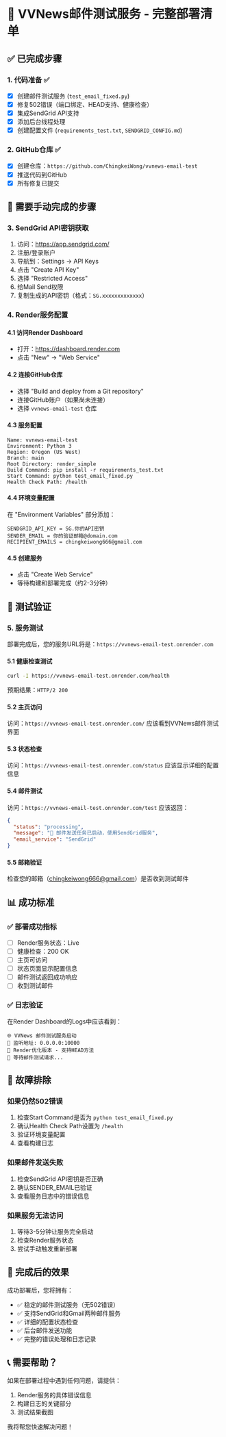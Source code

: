 # 🚀 VVNews邮件测试服务 - 完整部署清单

## ✅ 已完成步骤

### 1. 代码准备 ✅
- [x] 创建邮件测试服务 (`test_email_fixed.py`)
- [x] 修复502错误（端口绑定、HEAD支持、健康检查）
- [x] 集成SendGrid API支持
- [x] 添加后台线程处理
- [x] 创建配置文件 (`requirements_test.txt`, `SENDGRID_CONFIG.md`)

### 2. GitHub仓库 ✅
- [x] 创建仓库：`https://github.com/ChingkeiWong/vvnews-email-test`
- [x] 推送代码到GitHub
- [x] 所有修复已提交

## 🔧 需要手动完成的步骤

### 3. SendGrid API密钥获取
1. 访问：https://app.sendgrid.com/
2. 注册/登录账户
3. 导航到：Settings → API Keys
4. 点击 "Create API Key"
5. 选择 "Restricted Access"
6. 给Mail Send权限
7. 复制生成的API密钥（格式：`SG.xxxxxxxxxxxxx`）

### 4. Render服务配置

#### 4.1 访问Render Dashboard
- 打开：https://dashboard.render.com
- 点击 "New" → "Web Service"

#### 4.2 连接GitHub仓库
- 选择 "Build and deploy from a Git repository"
- 连接GitHub账户（如果尚未连接）
- 选择 `vvnews-email-test` 仓库

#### 4.3 服务配置
```
Name: vvnews-email-test
Environment: Python 3
Region: Oregon (US West)
Branch: main
Root Directory: render_simple
Build Command: pip install -r requirements_test.txt
Start Command: python test_email_fixed.py
Health Check Path: /health
```

#### 4.4 环境变量配置
在 "Environment Variables" 部分添加：
```
SENDGRID_API_KEY = SG.你的API密钥
SENDER_EMAIL = 你的验证邮箱@domain.com
RECIPIENT_EMAILS = chingkeiwong666@gmail.com
```

#### 4.5 创建服务
- 点击 "Create Web Service"
- 等待构建和部署完成（约2-3分钟）

## 🧪 测试验证

### 5. 服务测试
部署完成后，您的服务URL将是：`https://vvnews-email-test.onrender.com`

#### 5.1 健康检查测试
```bash
curl -I https://vvnews-email-test.onrender.com/health
```
预期结果：`HTTP/2 200`

#### 5.2 主页访问
访问：`https://vvnews-email-test.onrender.com/`
应该看到VVNews邮件测试界面

#### 5.3 状态检查
访问：`https://vvnews-email-test.onrender.com/status`
应该显示详细的配置信息

#### 5.4 邮件测试
访问：`https://vvnews-email-test.onrender.com/test`
应该返回：
```json
{
  "status": "processing",
  "message": "🚀 邮件发送任务已启动，使用SendGrid服务",
  "email_service": "SendGrid"
}
```

#### 5.5 邮箱验证
检查您的邮箱（chingkeiwong666@gmail.com）是否收到测试邮件

## 📊 成功标准

### ✅ 部署成功指标
- [ ] Render服务状态：Live
- [ ] 健康检查：200 OK
- [ ] 主页可访问
- [ ] 状态页面显示配置信息
- [ ] 邮件测试返回成功响应
- [ ] 收到测试邮件

### ✅ 日志验证
在Render Dashboard的Logs中应该看到：
```
🌐 VVNews 邮件测试服务启动
📍 监听地址: 0.0.0.0:10000
🔧 Render优化版本 - 支持HEAD方法
📧 等待邮件测试请求...
```

## 🔧 故障排除

### 如果仍然502错误
1. 检查Start Command是否为 `python test_email_fixed.py`
2. 确认Health Check Path设置为 `/health`
3. 验证环境变量配置
4. 查看构建日志

### 如果邮件发送失败
1. 检查SendGrid API密钥是否正确
2. 确认SENDER_EMAIL已验证
3. 查看服务日志中的错误信息

### 如果服务无法访问
1. 等待3-5分钟让服务完全启动
2. 检查Render服务状态
3. 尝试手动触发重新部署

## 🎯 完成后的效果

成功部署后，您将拥有：
- ✅ 稳定的邮件测试服务（无502错误）
- ✅ 支持SendGrid和Gmail两种邮件服务
- ✅ 详细的配置状态检查
- ✅ 后台邮件发送功能
- ✅ 完整的错误处理和日志记录

## 📞 需要帮助？

如果在部署过程中遇到任何问题，请提供：
1. Render服务的具体错误信息
2. 构建日志的关键部分
3. 测试结果截图

我将帮您快速解决问题！
